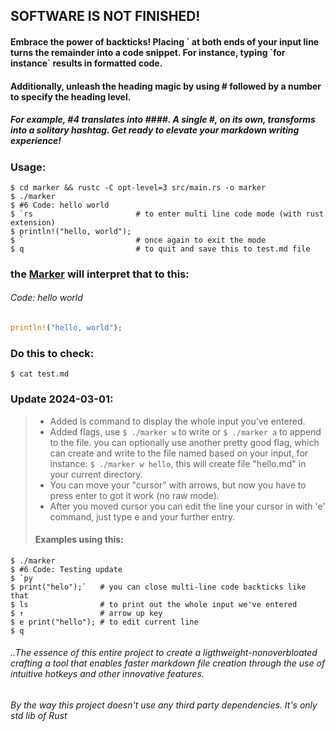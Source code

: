 ## SOFTWARE IS NOT FINISHED!

#### Embrace the power of backticks! Placing \` at both ends of your input line turns the remainder into a code snippet. For instance, typing \`for instance\` results in formatted code. 
#### Additionally, unleash the heading magic by using \# followed by a number to specify the heading level.
##### For example, #4 translates into \#\#\#\#. A single \#, on its own, transforms into a solitary hashtag. Get ready to elevate your markdown writing experience!

### Usage:
```
$ cd marker && rustc -C opt-level=3 src/main.rs -o marker 
$ ./marker
$ #6 Code: hello world 
$ `rs                       # to enter multi line code mode (with rust extension)
$ println!("hello, world");
$ `                         # once again to exit the mode
$ q                         # to quit and save this to test.md file
```

### the [Marker](https://github.com/rakivo/marker) will interpret that to this:
###### Code: hello world
```rs
println!("hello, world");
```

### Do this to check:
```shell
$ cat test.md
```

### Update 2024-03-01: 
> - Added ls command to display the whole input you've entered.
> - Added flags, use ```$ ./marker w``` to write or ```$ ./marker a``` to append to the file. you can optionally use another pretty good flag, which can create and write to the file named based on your input, for instance: ```$ ./marker w hello```, this will create file "hello.md" in your current directory.
> - You can move your "cursor" with arrows, but now you have to press enter to got it work (no raw mode).
> - After you moved cursor you can edit the line your cursor in with 'e' command, just type e and your further entry. 
> #### Examples using this: 
```
$ ./marker
$ #6 Code: Testing update 
$ `py
$ print("helo");`   # you can close multi-line code backticks like that
$ ls                # to print out the whole input we've entered
$ ↑                 # arrow up key
$ e print("hello"); # to edit current line
$ q                               
```

###### ..The essence of this entire project to create a ligthweight-nonoverbloated crafting a tool that enables faster markdown file creation through the use of intuitive hotkeys and other innovative features.
###### By the way this project doesn't use any third party dependencies. It's only std lib of Rust
